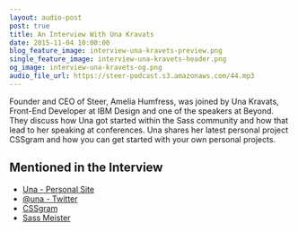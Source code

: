 ```yaml
---
layout: audio-post
post: true
title: An Interview With Una Kravats
date: 2015-11-04 10:00:00
blog_feature_image: interview-una-kravets-preview.png
single_feature_image: interview-una-kravets-header.png
og_image: interview-una-kravets-og.png
audio_file_url: https://steer-podcast.s3.amazonaws.com/44.mp3
---
```

Founder and CEO of Steer, Amelia Humfress, was joined by Una Kravats, Front-End Developer at IBM Design and one of the speakers at Beyond. They discuss how Una got started within the Sass community and how that lead to her speaking at conferences. Una shares her latest personal project CSSgram and how you can get started with your own personal projects.

## Mentioned in the Interview
- [Una - Personal Site](http://una.im/)
- [@una - Twitter](https://twitter.com/una)
- [CSSgram](https://github.com/una/CSSgram)
- [Sass Meister](http://sassmeister.com/)
